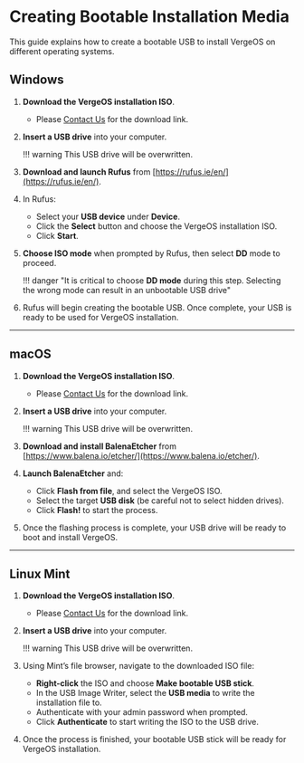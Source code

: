# Creating Bootable Installation Media

This guide explains how to create a bootable USB to install VergeOS on different operating systems.

## Windows

1. **Download the VergeOS installation ISO**. 
    - Please [Contact Us](/support) for the download link. <!--from [https://updates.verge.io/download](https://updates.verge.io/download).-->

2. **Insert a USB drive** into your computer.

    !!! warning
        This USB drive will be overwritten.

3. **Download and launch Rufus** from [https://rufus.ie/en/](https://rufus.ie/en/).

4. In Rufus:
    - Select your **USB device** under **Device**.
    - Click the **Select** button and choose the VergeOS installation ISO.
    - Click **Start**.

5. **Choose ISO mode** when prompted by Rufus, then select **DD** mode to proceed.

    !!! danger "It is critical to choose **DD mode** during this step. Selecting the wrong mode can result in an unbootable USB drive"

6. Rufus will begin creating the bootable USB. Once complete, your USB is ready to be used for VergeOS installation.

---

## macOS

1. **Download the VergeOS installation ISO**. 
    - Please [Contact Us](/support) for the download link. <!--from [https://updates.verge.io/download](https://updates.verge.io/download).-->


2. **Insert a USB drive** into your computer.

    !!! warning
        This USB drive will be overwritten.

3. **Download and install BalenaEtcher** from [https://www.balena.io/etcher/](https://www.balena.io/etcher/).

4. **Launch BalenaEtcher** and:
    - Click **Flash from file**, and select the VergeOS ISO.
    - Select the target **USB disk** (be careful not to select hidden drives).
    - Click **Flash!** to start the process.

5. Once the flashing process is complete, your USB drive will be ready to boot and install VergeOS.

---

## Linux Mint

1. **Download the VergeOS installation ISO**. 
    - Please [Contact Us](/support) for the download link. <!--from [https://updates.verge.io/download](https://updates.verge.io/download).-->


2. **Insert a USB drive** into your computer.

    !!! warning
        This USB drive will be overwritten.

3. Using Mint’s file browser, navigate to the downloaded ISO file:
    - **Right-click** the ISO and choose **Make bootable USB stick**.
    - In the USB Image Writer, select the **USB media** to write the installation file to.
    - Authenticate with your admin password when prompted.
    - Click **Authenticate** to start writing the ISO to the USB drive.

4. Once the process is finished, your bootable USB stick will be ready for VergeOS installation.